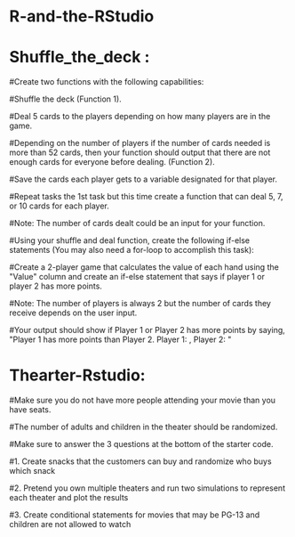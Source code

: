 # R-and-the-RStudio
# Shuffle_the_deck :
#Create two functions with the following capabilities:
  
#Shuffle the deck (Function 1).

#Deal 5 cards to the players depending on how many players are in the game.

#Depending on the number of players if the number of cards needed is more than 52 cards, then your function should output that there are not enough cards for everyone before dealing. (Function 2).

#Save the cards each player gets to a variable designated for that player.

#Repeat tasks the 1st task but this time create a function that can deal 5, 7, or 10 cards for each player. 

#Note: The number of cards dealt could be an input for your function.

#Using your shuffle and deal function, create the following if-else statements (You may also need a for-loop to accomplish this task):

#Create a 2-player game that calculates the value of each hand using the "Value" column and create an if-else statement that says if player 1 or player 2 has more points.

#Note: The number of players is always 2 but the number of cards they receive depends on the user input.

#Your output should show if Player 1 or Player 2 has more points by saying, "Player 1 has more points than Player 2. Player 1: <point value here>, Player 2: <point value here>"

# Thearter-Rstudio:

#Make sure you do not have more people attending your movie than you have seats.

#The number of adults and children in the theater should be randomized.

#Make sure to answer the 3 questions at the bottom of the starter code.

#1. Create snacks that the customers can buy and randomize who buys which snack

#2. Pretend you own multiple theaters and run two simulations to represent each theater and plot the results

#3. Create conditional statements for movies that may be PG-13 and children are not allowed to watch

